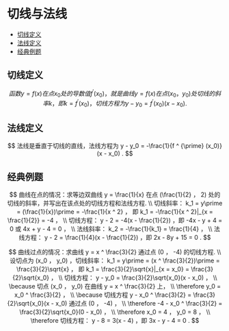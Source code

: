 # 切线与法线

* [切线定义](#切线定义)
* [法线定义](#法线定义)
* [经典例题](#经典例题)

## 切线定义

$$
函数 y = f(x) 在点 x_0 处的导数值 f ^ {\prime} (x_0) ，就是曲线 y = f(x) 在点 (x_0 ， y_0) 处切线的斜率 k ，即 k = f ^ {\prime} (x_0) ，切线方程为 y - y_0 = f ^ {\prime} (x_0)(x - x_0) .
$$

## 法线定义

$$
法线是垂直于切线的直线，法线方程为 y - y_0 = -\frac{1}{f ^ {\prime} (x_0)}(x - x_0) .
$$

## 经典例题

$$
曲线在点的情况：求等边双曲线 y = \frac{1}{x} 在点 (\frac{1}{2} ， 2) 处的切线的斜率，并写出在该点处的切线方程和法线方程.
\\
切线斜率： k_1 = y\prime = (\frac{1}{x})\prime = -\frac{1}{x ^ 2} ， 即 k_1 = -\frac{1}{x ^ 2}|_{x = \frac{1}{2}} = -4 ，
\\
切线方程： y - 2 = -4(x - \frac{1}{2}) ，即 -4x - y + 4 = 0 或 4x + y - 4 = 0 ，
\\
法线斜率： k_2 = -\frac{1}{k_1} = \frac{1}{4} ，
\\
法线方程： y - 2 = \frac{1}{4}(x - \frac{1}{2}) ，即 2x - 8y + 15 = 0 .
$$

$$
曲线过点的情况：求曲线 y = x ^ \frac{3}{2} 通过点 (0 ， -4) 的切线方程.
\\
设切点为 (x_0 ， y_0) ，切线斜率： k_1 = y\prime = (x ^ \frac{3}{2})\prime = \frac{3}{2}\sqrt{x} ， 即 k_1 = \frac{3}{2}\sqrt{x}|_{x = x_0} = \frac{3}{2}\sqrt{x_0} ，
\\
切线方程： y - y_0 = \frac{3}{2}\sqrt{x_0}(x - x_0) ，
\\
\because 切点 (x_0 ， y_0) 在曲线 y = x ^ \frac{3}{2} 上，
\\
\therefore y_0 = x_0 ^ \frac{3}{2} ，
\\
\because 切线方程 y - x_0 ^ \frac{3}{2} = \frac{3}{2}\sqrt{x_0}(x - x_0) 通过点 (0 ， -4) ，
\\
\therefore -4 - x_0 ^ \frac{3}{2} = \frac{3}{2}\sqrt{x_0}(0 - x_0) ，
\\
\therefore x_0 = 4 ， y_0 = 8 ，
\\
\therefore 切线方程： y - 8 = 3(x - 4) ，即 3x - y - 4 = 0 .
$$




